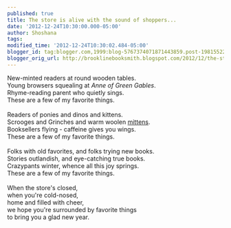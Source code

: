 ```yaml
---
published: true
title: The store is alive with the sound of shoppers...
date: '2012-12-24T10:30:00.000-05:00'
author: Shoshana
tags: 
modified_time: '2012-12-24T10:30:02.484-05:00'
blogger_id: tag:blogger.com,1999:blog-5767374071871443859.post-1981552274619895969
blogger_orig_url: http://brooklinebooksmith.blogspot.com/2012/12/the-store-is-alive-with-sound-of.html
---
```


New-minted readers at round wooden tables.<br />Young browsers squealing at <i>Anne of Green Gables</i>.<br />Rhyme-reading parent who quietly sings.<br />These are a few of my favorite things.<br /><br />Readers of ponies and dinos and kittens.<br />Scrooges and Grinches and warm woolen <a href="http://www.brooklinebooksmith-shop.com/book/9780399252969">mittens</a>.<br />Booksellers flying - caffeine gives you wings.<br />These are a few of my favorite things.<br /><br />Folks with old favorites, and folks trying new books.<br />Stories outlandish, and eye-catching true books.<br />Crazypants winter, whence all this joy springs.<br />These are a few of my favorite things.<br /><br />When the store's closed,<br />when you're cold-nosed,<br />home and filled with cheer,<br />we hope you're surrounded by favorite things<br />to bring you a glad new year.<br /><br /><br />
